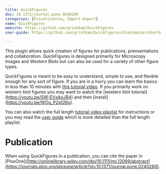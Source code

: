```yaml
---
title: QuickFigures
doi: 10.1371/journal.pone.0240280
categories: [Visualization, Import-Export]
name: QuickFigures
website: https://github.com/grishkam/QuickFigures
user-guide: https://github.com/grishkam/QuickFigures/blob/master/UserGuide/User%20Guide.md

---
```


This plugin allows quick creation of figures for publications, prensentations and collaboration. 
QuickFigures is designed primarily for Microscopy Images and Western Blots but can also be used for a variety of other figure types. 

QuickFigures is meant to be easy to understand, simple to use, and flexible enough for any sort of figure. 
If you are in a hurry you can learn the basics in less than 10 minutes with [this tutorial video](https://www.youtube.com/watch?v=9Crg-FAOHmc&t=416s). 
If you primarily work on western blot figures you may want to watch the [western blot tutorial] (https://youtu.be/SW-EVxAoJR4) and then [install] (https://youtu.be/WOu_P2pf26o).

You can also watch the full length [tutorial video playlist](https://www.youtube.com/watch?v=9Crg-FAOHmc&list=PLM5I73cb55tDX4XCjKGK-Jm3-tJsUb7qm) for instructions or you may read the [user guide](https://github.com/grishkam/QuickFigures/blob/master/UserGuide/User%20Guide.md) which is more detailed than the full length playlist.


# Publication
When using QuickFigures in a publication, you can cite the paper in [PlosOne]([http://onlinelibrary.wiley.com/doi/10.1111/jmi.12069/abstract](https://journals.plos.org/plosone/article?id=10.1371/journal.pone.0240280).


